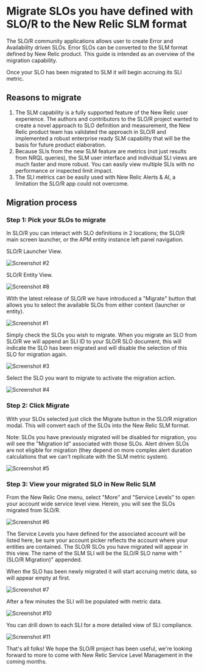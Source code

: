 # Migrate SLOs you have defined with SLO/R to the New Relic SLM format
The SLO/R community applications allows user to create Error and Availability driven SLOs. Error SLOs can be converted to the SLM format defined by New Relic product. This guide is intended as an overview of the migration capability. 

Once your SLO has been migrated to SLM it will begin accruing its SLI metric.  


## Reasons to migrate
1. The SLM capability is a fully supported feature of the New Relic user experience. The authors and contributors to the SLO/R project wanted to create a novel approach to SLO definition and measurement, the New Relic product team has validated the approach in SLO/R and implemented a robust enterprise ready SLM capability that will be the basis for future product elaboration.
2. Because SLIs from the new SLM feature are metrics (not just results from NRQL queries), the SLM user interface and individual SLI views are much faster and more robust. You can easily view multiple SLIs with no performance or inspected limit impact.  
3. The SLI metrics can be easily used with New Relic Alerts & AI, a limitation the SLO/R app could not overcome. 


## Migration process

### Step 1: Pick your SLOs to migrate
 In SLO/R you can interact with SLO definitions in 2 locations; the SLO/R main screen launcher, or the APM entity instance left panel navigation. 

SLO/R Launcher View.

![Screenshot #2](../docs/images/nr1-slo-r-migration-2.png)

SLO/R Entity View.

![Screenshot #8](../docs/images/nr1-slo-r-migration-8.png)

 With the latest release of SLO/R we have introduced a "Migrate" button that allows you to select the available SLOs from either context (launcher or entity).  

![Screenshot #1](../docs/images/nr1-slo-r-migration-1.png)


Simply check the SLOs you wish to migrate. When you migrate an SLO from SLO/R we will append an SLI ID to your SLO/R SLO document, this will indicate the SLO has been migrated and will disable the selection of this SLO for migration again.

![Screenshot #3](../docs/images/nr1-slo-r-migration-3.png)

Select the SLO you want to migrate to activate the migration action.

![Screenshot #4](../docs/images/nr1-slo-r-migration-4.png)

### Step 2: Click Migrate
With your SLOs selected just click the Migrate button in the SLO/R migration modal. This will convert each of the SLOs into the New Relic SLM format.

Note: SLOs you have previously migrated will be disabled for migration, you will see the "Migration Id" associated with those SLOs. Alert driven SLOs are not eligible for migration (they depend on more complex alert duration calculations that we can't replicate with the SLM metric system). 

![Screenshot #5](../docs/images/nr1-slo-r-migration-5.png)

### Step 3: View your migrated SLO in New Relic SLM
From the New Relic One menu, select "More" and "Service Levels" to open your account wide service level view. Herein, you will see the SLOs migrated from SLO/R.

![Screenshot #6](../docs/images/nr1-slo-r-migration-6.png)

The Service Levels you have defined for the associated account will be listed here, be sure your account picker reflects the account where your entities are contained. The SLO/R SLOs you have migrated will appear in this view. The name of the SLM SLI will be the SLO/R SLO name with "(SLO/R Migration)" appended. 

When the SLO has been newly migrated it will start accruing metric data, so will appear empty at first. 

![Screenshot #7](../docs/images/nr1-slo-r-migration-7.png)


After a few minutes the SLI will be populated with metric data. 

![Screenshot #10](../docs/images/nr1-slo-r-migration-10.png)

You can drill down to each SLI for a more detailed view of SLI compliance. 

![Screenshot #11](../docs/images/nr1-slo-r-migration-11.png)

That's all folks! We hope the SLO/R project has been useful, we're looking forward to more to come with New Relic Service Level Management in the coming months.






